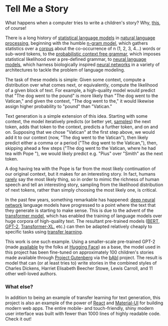 # Tell Me a Story

What happens when a computer tries to write a children's story? Why, [this](https://tell-me-a-story-5.herokuapp.com/), of course!

There is a long history of [statistical language models](https://en.wikipedia.org/wiki/Language_model) in [natural language processing](https://en.wikipedia.org/wiki/Natural_language_processing), beginning with the humble [n-gram model](https://en.wikipedia.org/wiki/N-gram), which gathers statistics over a [corpus](https://en.wikipedia.org/wiki/Text_corpus) about the co-occurrence of n (1, 2, 3, 4...) words or sub-word tokens, to the [probabilistic context free grammar](https://en.wikipedia.org/wiki/Probabilistic_context-free_grammar), which imposes statistical likelihood over a pre-defined grammar, to [neural language models](https://en.wikipedia.org/wiki/Language_model#Neural_network), which harness biologically inspired [neural networks](https://en.wikipedia.org/wiki/Artificial_neural_network) in a variety of architectures to tackle the problem of language modeling.

The task of these models is simple: Given some context, compute a distribution over what comes next, or equivalently, compute the likelihood of a given block of text. For example, a high-quality model would predict that "The dog went to the pound" is more likely than "The dog went to the Vatican," and given the context, "The dog went to the," it would likewise assign higher probability to "pound" than "Vatican."

Text generation is a simple extension of this idea. Starting with some context, the model iteratively predicts (or better yet, [samples](https://arxiv.org/pdf/1904.09751)) the next token, adds that token to the context, predicts a further token, and on and on. Supposing that we chose "Vatican" at the first step above, we would add it to our context (now, "The dog went to the Vatican"), then likely predict either a comma or a period ("The dog went to the Vatican,"), then, skipping ahead a few steps ("The dog went to the Vatican, where he had tea with Pope "), we would likely predict e.g. "Pius" over "Smith" as the next token.

A dog having tea with the Pope is far from the most likely continuation of our original context, but it makes for an interesting story. In fact, humans [rarely](https://arxiv.org/pdf/1904.09751) say the most likely thing, so in order to mimic the richness of human speech and tell an interesting story, sampling from the likelihood distribution of next tokens, rather than simply choosing the most likely one, is critical.

In the past few years, something remarkable has happened: [deep neural network](https://en.wikipedia.org/wiki/Deep_learning#Deep_neural_networks) language models have progressed to a point where the text that they generate is starting to make sense. This is due to the advent of the [transformer model](<https://en.wikipedia.org/wiki/Transformer_(machine_learning_model)>), which has enabled the training of language models over huge corpora of high-quality text. The resultant pre-trained models ([BERT](https://arxiv.org/abs/1810.04805), [GPT-2](https://openai.com/blog/better-language-models/), [Transformer-XL](https://ai.googleblog.com/2019/01/transformer-xl-unleashing-potential-of.html), etc.) can then be adapted relatively cheaply to specific tasks using [transfer learning](https://en.wikipedia.org/wiki/Transfer_learning).

This work is one such example. Using a smaller-scale pre-trained GPT-2 (made [available](https://github.com/huggingface/transformers) by the folks at [Hugging Face](https://huggingface.co/)) as a base, the model used in this project has been fine-tuned on approximately 100 children's stories made available through [Project Gutenberg](https://www.gutenberg.org/) via the [bAbI](https://research.fb.com/downloads/babi/) project. The result is model that can (or at least tries to) write stories in the combined styles of Charles Dickens, Harriet Elisabeth Beecher Stowe, Lewis Carroll, and 11 other well-loved authors.

### What else?

In addition to being an example of transfer learning for text generation, this project is also an example of the power of [React](https://reactjs.org/) and [Material-UI](https://material-ui.com/) for building modern web apps. The entire mobile- and touch-friendly, shiny modern user interface was built with fewer than 1000 lines of highly readable code. Check it out!
